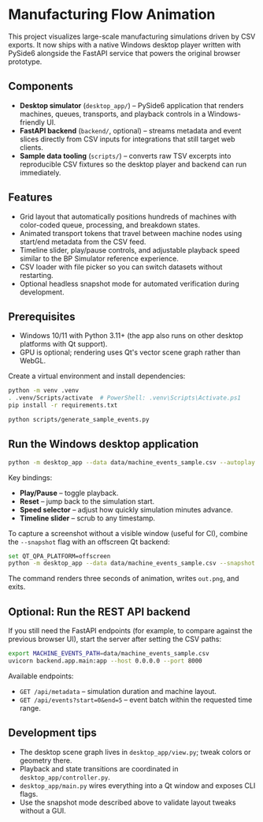 # Manufacturing Flow Animation

This project visualizes large-scale manufacturing simulations driven by CSV exports.
It now ships with a native Windows desktop player written with PySide6 alongside
the FastAPI service that powers the original browser prototype.

## Components

- **Desktop simulator** (`desktop_app/`) – PySide6 application that renders machines,
  queues, transports, and playback controls in a Windows-friendly UI.
- **FastAPI backend** (`backend/`, optional) – streams metadata and event slices
directly from CSV inputs for integrations that still target web clients.
- **Sample data tooling** (`scripts/`) – converts raw TSV excerpts into reproducible
  CSV fixtures so the desktop player and backend can run immediately.

## Features

- Grid layout that automatically positions hundreds of machines with color-coded
  queue, processing, and breakdown states.
- Animated transport tokens that travel between machine nodes using start/end
  metadata from the CSV feed.
- Timeline slider, play/pause controls, and adjustable playback speed similar to
  the BP Simulator reference experience.
- CSV loader with file picker so you can switch datasets without restarting.
- Optional headless snapshot mode for automated verification during development.

## Prerequisites

- Windows 10/11 with Python 3.11+ (the app also runs on other desktop platforms
  with Qt support).
- GPU is optional; rendering uses Qt's vector scene graph rather than WebGL.

Create a virtual environment and install dependencies:

```bash
python -m venv .venv
. .venv/Scripts/activate  # PowerShell: .venv\Scripts\Activate.ps1
pip install -r requirements.txt
```



```bash
python scripts/generate_sample_events.py
```

## Run the Windows desktop application

```bash
python -m desktop_app --data data/machine_events_sample.csv --autoplay
```

Key bindings:

- **Play/Pause** – toggle playback.
- **Reset** – jump back to the simulation start.
- **Speed selector** – adjust how quickly simulation minutes advance.
- **Timeline slider** – scrub to any timestamp.

To capture a screenshot without a visible window (useful for CI), combine the
`--snapshot` flag with an offscreen Qt backend:

```bash
set QT_QPA_PLATFORM=offscreen
python -m desktop_app --data data/machine_events_sample.csv --snapshot out.png
```

The command renders three seconds of animation, writes `out.png`, and exits.

## Optional: Run the REST API backend

If you still need the FastAPI endpoints (for example, to compare against the
previous browser UI), start the server after setting the CSV paths:

```bash
export MACHINE_EVENTS_PATH=data/machine_events_sample.csv
uvicorn backend.app.main:app --host 0.0.0.0 --port 8000
```

Available endpoints:

- `GET /api/metadata` – simulation duration and machine layout.
- `GET /api/events?start=0&end=5` – event batch within the requested time range.

## Development tips

- The desktop scene graph lives in `desktop_app/view.py`; tweak colors or
  geometry there.
- Playback and state transitions are coordinated in
  `desktop_app/controller.py`.
- `desktop_app/main.py` wires everything into a Qt window and exposes CLI flags.
- Use the snapshot mode described above to validate layout tweaks without a GUI.
